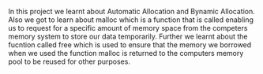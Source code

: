 In this project we learnt about Automatic Allocation and Bynamic Allocation. Also we got to learn about malloc which is a function that is called enabling us to request for a specific amount of memory space from the competers memory system to store our data temporarily. Further we learnt about the fucntion called free which is used to ensure that the memory we borrowed when we used the function malloc is returned to the computers memory pool to be reused for other purposes. 
